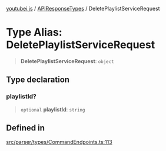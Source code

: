 [youtubei.js](../../../README.md) / [APIResponseTypes](../README.md) / DeletePlaylistServiceRequest

# Type Alias: DeletePlaylistServiceRequest

> **DeletePlaylistServiceRequest**: `object`

## Type declaration

### playlistId?

> `optional` **playlistId**: `string`

## Defined in

[src/parser/types/CommandEndpoints.ts:113](https://github.com/LuanRT/YouTube.js/blob/fc5571629eca037af7de03f4b903da6add1f300b/src/parser/types/CommandEndpoints.ts#L113)
